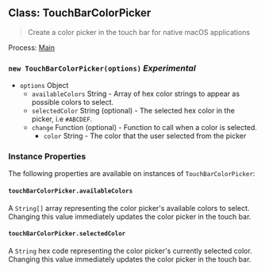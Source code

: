 ## Class: TouchBarColorPicker

> Create a color picker in the touch bar for native macOS applications

Process: [Main](../tutorial/quick-start.md#main-process)

### `new TouchBarColorPicker(options)` _Experimental_

* `options` Object
  * `availableColors` String[](optional) - Array of hex color strings to appear
    as possible colors to select.
  * `selectedColor` String (optional) - The selected hex color in the picker,
    i.e `#ABCDEF`.
  * `change` Function (optional) - Function to call when a color is selected.
    * `color` String - The color that the user selected from the picker

### Instance Properties

The following properties are available on instances of `TouchBarColorPicker`:

#### `touchBarColorPicker.availableColors`

A `String[]` array representing the color picker's available colors to select.
Changing this value immediately updates the color picker in the touch bar.

#### `touchBarColorPicker.selectedColor`

A `String` hex code representing the color picker's currently selected color.
Changing this value immediately updates the color picker in the touch bar.
